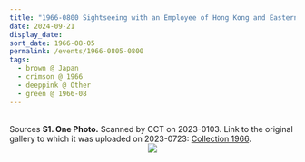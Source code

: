 ```yaml
---
title: "1966-0800 Sightseeing with an Employee of Hong Kong and Eastern Shipping Company, Park with Temple, Osaka--Nara--Kyoto Area, Japan"
date: 2024-09-21
display_date: 
sort_date: 1966-08-05
permalink: /events/1966-0805-0800
tags:
  - brown @ Japan
  - crimson @ 1966
  - deeppink @ Other
  - green @ 1966-08
---
```


<br>

<wave-list>
  <list-title color="DarkSeaGreen" width="40">Sources</list-title>
  <list-item color="BlanchedAlmond"  width="280"><b>S1. One Photo.</b> Scanned by CCT on 2023-0103. Link to the original gallery to which it was uploaded on 2023-0723: <a href="https://eternalmoments.smugmug.com/Collections/Mrs-Kalpana-Srivastava-Collection/1966/">Collection 1966</a>.</list-item>
</wave-list>

<div style="text-align: center"><img src="https://pub-bcc3cbe9b1e94ba1ac28915f7a3900fa.r2.dev/1966-0800-b_Sightseeing_with_an_Employee_of_Hong_Kong_and_Eastern_Shipping_Company_Park_with_Temple_Osaka--Nara--Kyoto_Area_Japan_01_(from_tif)_(Mrs._Kalpana_Srivastava_Collection).jpg" /></div>